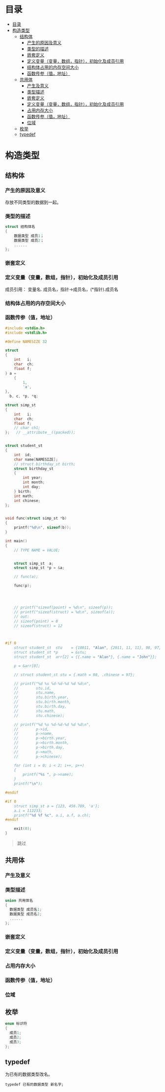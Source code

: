 # 目录
- [目录](#目录)
- [构造类型](#构造类型)
  - [结构体](#结构体)
    - [产生的原因及意义](#产生的原因及意义)
    - [类型的描述](#类型的描述)
    - [嵌套定义](#嵌套定义)
    - [定义变量（变量，数组，指针），初始化及成员引用](#定义变量变量数组指针初始化及成员引用)
    - [结构体占用的内存空间大小](#结构体占用的内存空间大小)
    - [函数传参（值，地址）](#函数传参值地址)
  - [共用体](#共用体)
    - [产生及意义](#产生及意义)
    - [类型描述](#类型描述)
    - [嵌套定义](#嵌套定义-1)
    - [定义变量（变量，数组，指针），初始化及成员引用](#定义变量变量数组指针初始化及成员引用-1)
    - [占用内存大小](#占用内存大小)
    - [函数传参（值，地址）](#函数传参值地址-1)
    - [位域](#位域)
  - [枚举](#枚举)
  - [typedef](#typedef)


# 构造类型

## 结构体

### 产生的原因及意义

存放不同类型的数据到一起。

### 类型的描述

```c
struct 结构体名
{
    数据类型 成员1；
    数据类型 成员2；
    ......
};
```



### 嵌套定义

### 定义变量（变量，数组，指针），初始化及成员引用



成员引用： 变量名. 成员名，指针->成员名，(*指针).成员名



### 结构体占用的内存空间大小



### 函数传参（值，地址）



```c
#include <stdio.h>
#include <stdlib.h>

#define NAMESIZE 32

struct
{
    int   i;
    char  ch;
    float f;
} a =
    {
        1,
        'a',
},
  b, c, *p, *q;

struct simp_st
{
    int   i;
    char  ch;
    float f;
    // char ch1;
};   // __attribute__((packed));


struct student_st
{
    int  id;
    char name[NAMESIZE];
    // struct birthday_st birth;
    struct birthday_st
    {
        int year;
        int month;
        int day;
    } birth;
    int math;
    int chinese;
};


void func(struct simp_st *b)
{
    printf("%d\n", sizeof(b));
}

int main()
{
    // TYPE NAME = VALUE;


    struct simp_st  a;
    struct simp_st *p = &a;

    // func(a);

    func(p);




    // printf("sizeof(point) = %d\n", sizeof(p));
    // printf("sizeof(struct) = %d\n", sizeof(a));
    // out:
    // sizeof(point) = 8
    // sizeof(struct) = 12



#if 0
    struct student_st  stu    = {10011, "Alan", {2011, 11, 11}, 98, 97};
    struct student_st *p      = &stu;
    struct student_st  arr[2] = {{.name = "Alan"}, {.name = "John"}};

    p = &arr[0];

    // struct student_st stu = {.math = 98, .chinese = 97};

    // printf("%d %s %d-%d-%d %d %d\n",
    //        stu.id,
    //        stu.name,
    //        stu.birth.year,
    //        stu.birth.month,
    //        stu.birth.day,
    //        stu.math,
    //        stu.chinese);

    // printf("%d %s %d-%d-%d %d %d\n",
    //        p->id,
    //        p->name,
    //        p->birth.year,
    //        p->birth.month,
    //        p->birth.day,
    //        p->math,
    //        p->chinese);

    for (int i = 0; i < 2; i++, p++)
    {
        printf("%s ", p->name);
    }
    printf("\n");

#endif

#if 0
    struct simp_st a = {123, 456.789, 'a'};
    a.i = 112233;
    printf("%d %f %c", a.i, a.f, a.ch);
#endif

    exit(0);
}
```





> 跳过

## 共用体

### 产生及意义

### 类型描述

```c
union 共用体名
{
  数据类型 成员名1;
  数据类型 成员名2;
  ......
};
```



### 嵌套定义

### 定义变量（变量，数组，指针），初始化及成员引用

### 占用内存大小

### 函数传参（值，地址）

### 位域







## 枚举

```c
enum 标识符
{
  成员1;
  成员2;
  成员3;
};
```

## typedef

为已有的数据类型改名。

`typedef 已有的数据类型 新名字;`